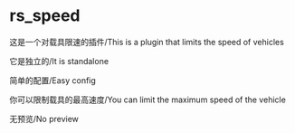 # rs_speed
这是一个对载具限速的插件/This is a plugin that limits the speed of vehicles

它是独立的/It is standalone

简单的配置/Easy config

你可以限制载具的最高速度/You can limit the maximum speed of the vehicle

无预览/No preview
